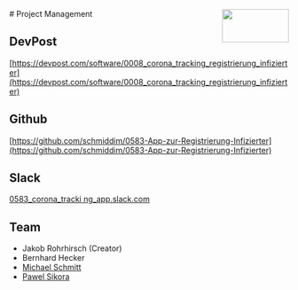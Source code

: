<img align="right" width="120" height="60" src="https://covid19-civictechteam.github.io/site/images/logo_wirvsvirus.png">
# Project Management

## DevPost
[https://devpost.com/software/0008_corona_tracking_registrierung_infizierter](https://devpost.com/software/0008_corona_tracking_registrierung_infizierter)

## Github
[https://github.com/schmiddim/0583-App-zur-Registrierung-Infizierter](https://github.com/schmiddim/0583-App-zur-Registrierung-Infizierter)

## Slack 
[0583_corona_tracki ng_app.slack.com](0583_corona_tracking_app.slack.com)

## Team
 - Jakob Rohrhirsch (Creator)
 - Bernhard Hecker
 - [Michael Schmitt](mailto:mail@itschmitt.com)
 - [Pawel Sikora](mailto:sikor6@gmail.com)


